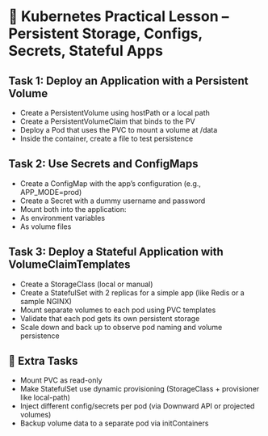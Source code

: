 # 🧪 Kubernetes Practical Lesson – Persistent Storage, Configs, Secrets, Stateful Apps

## Task 1: Deploy an Application with a Persistent Volume
* Create a PersistentVolume using hostPath or a local path
* Create a PersistentVolumeClaim that binds to the PV
* Deploy a Pod that uses the PVC to mount a volume at /data
* Inside the container, create a file to test persistence



## Task 2: Use Secrets and ConfigMaps
* Create a ConfigMap with the app’s configuration (e.g., APP_MODE=prod)
* Create a Secret with a dummy username and password
* Mount both into the application:
* As environment variables
* As volume files



## Task 3: Deploy a Stateful Application with VolumeClaimTemplates
* Create a StorageClass (local or manual)
* Create a StatefulSet with 2 replicas for a simple app (like Redis or a sample NGINX)
* Mount separate volumes to each pod using PVC templates
* Validate that each pod gets its own persistent storage
* Scale down and back up to observe pod naming and volume persistence

## 🧠 Extra Tasks
* Mount PVC as read-only
* Make StatefulSet use dynamic provisioning (StorageClass + provisioner like local-path)
* Inject different config/secrets per pod (via Downward API or projected volumes)
* Backup volume data to a separate pod via initContainers